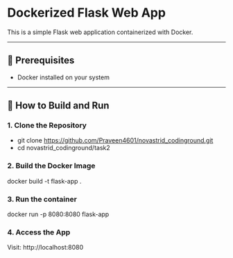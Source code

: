 # Dockerized Flask Web App

This is a simple Flask web application containerized with Docker.

---

## 🔧 Prerequisites
- Docker installed on your system

---

## 🚀 How to Build and Run

### 1. Clone the Repository

- git clone https://github.com/Praveen4601/novastrid_codinground.git
- cd novastrid_codinground/task2

### 2. Build the Docker Image
docker build -t flask-app .

### 3. Run the container
docker run -p 8080:8080 flask-app

### 4. Access the App

Visit: http://localhost:8080

```bash

